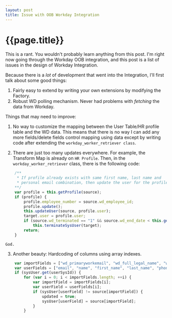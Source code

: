```yaml
---
layout: post
title: Issue with OOB Workday Integration
---
```


{{page.title}}
===============

This is a rant. You wouldn't probably learn anything from this post. I'm right now going through the Workday OOB integration, and this post is a list of issues in the design of Workday Integration.

Because there is a _lot_ of development that went into the Integration, I'll first talk about some good things:

1. Fairly easy to extend by writing your own extensions by modifying the Factory.
2. Robust WD polling mechanism. Never had problems with _fetching_ the data from Workday.


Things that may need to improve:

1. No way to customize the mapping between the User Table/HR profile table and the WD data.
  This means that there is no way I can add any more fields/delete fields control mapping using data except by writing code after extending the `workday_worker_retriever class`. 

2. There are just too many updates everywhere. For example, the Transform Map is already on `HR Profile`. Then, in the `workday_worker_retriever` class, there is the following code:



```javascript
	/**
	 * If profile already exists with same first name, last name and
	 * personal email combination, then update the user for the profile
	**/
	var profile = this.getProfile(source);
	if (profile) {
		profile.employee_number = source.wd_employee_id;
		profile.update();
		this.updateUser(source, profile.user);
		target.user = profile.user;
		if (source.wd_terminated == "1" && source.wd_end_date < this.getTodayDate())
			this.terminateSysUser(target);
		return;
	}
```


	God.

3. Another beauty: Hardcoding of columns using array indexes. 


```javascript
	var importFields = ["wd_primaryworkemail", "wd_full_legal_name", "wd_legal_first_name", "wd_legal_last_name", "wd_work_phone","wd_work_mobile_phone","wd_employee_id"];
	var userFields = ["email", "name", "first_name", "last_name", "phone", "mobile_phone","employee_number"];
	if (sysUser.get(userSysId)) {
		for (var i = 0; i < importFields.length; ++i) {
			var importField = importFields[i];
			var userField = userFields[i];
			if (sysUser[userField] != source[importField]) {
				updated = true;
				sysUser[userField] = source[importField];
			}
		}
```